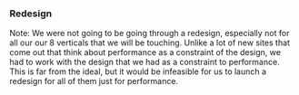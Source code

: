 ### Redesign

Note: We were not going to be going through a redesign, especially not for all our our 8 verticals that we will be touching. Unlike a lot of new sites that come out that think about performance as a constraint of the design, we had to work with the design that we had as a constraint to performance. This is far from the ideal, but it would be infeasible for us to launch a redesign for all of them just for performance.
